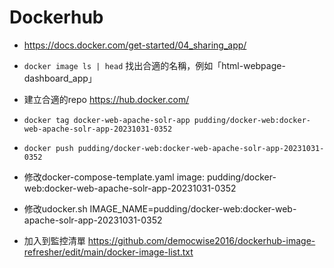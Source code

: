 # Dockerhub

- https://docs.docker.com/get-started/04_sharing_app/
- `docker image ls | head` 找出合適的名稱，例如「html-webpage-dashboard_app」
- 建立合適的repo https://hub.docker.com/
- `docker tag docker-web-apache-solr-app pudding/docker-web:docker-web-apache-solr-app-20231031-0352`
- `docker push pudding/docker-web:docker-web-apache-solr-app-20231031-0352`

- 修改docker-compose-template.yaml
image: pudding/docker-web:docker-web-apache-solr-app-20231031-0352

- 修改udocker.sh
IMAGE_NAME=pudding/docker-web:docker-web-apache-solr-app-20231031-0352

- 加入到監控清單 https://github.com/democwise2016/dockerhub-image-refresher/edit/main/docker-image-list.txt